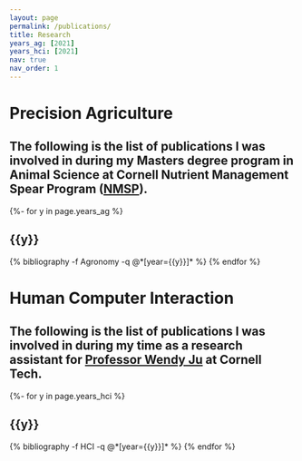 ```yaml
---
layout: page
permalink: /publications/
title: Research
years_ag: [2021]
years_hci: [2021]
nav: true
nav_order: 1
---
```

<!-- _pages/publications.md -->
<div class="publications">
<div class="agronomy">
<h1 class="sub_title">Precision Agriculture</h1>
<h2 class="post-description">
  <span>
  The following is the list of publications I was involved in during my Masters degree program in Animal Science at Cornell Nutrient Management Spear Program (<a href = "http://nmsp.cals.cornell.edu">NMSP</a>).
  </span>
</h2>
{%- for y in page.years_ag %}
  <h2 class="year">{{y}}</h2>
  {% bibliography -f Agronomy -q @*[year={{y}}]* %}
{% endfor %}
</div>
<h1 class="sub_title">Human Computer Interaction</h1>
<h2 class="post-description">
  <span>
  The following is the list of publications I was involved in during my time as a research assistant for <a href = "https://tech.cornell.edu/people/wendy-ju/">Professor Wendy Ju</a> at Cornell Tech.
  </span>
</h2>
<div class="HCI">
{%- for y in page.years_hci %}
  <h2 class="year">{{y}}</h2>
  {% bibliography -f HCI -q @*[year={{y}}]* %}
{% endfor %}
</div>
</div>
